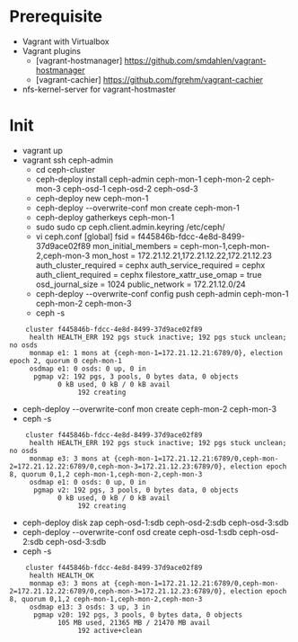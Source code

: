 # Prerequisite

* Vagrant with Virtualbox
* Vagrant plugins
  * [vagrant-hostmanager] https://github.com/smdahlen/vagrant-hostmanager
  * [vagrant-cachier] https://github.com/fgrehm/vagrant-cachier
* nfs-kernel-server for vagrant-hostmaster

# Init

* vagrant up
* vagrant ssh ceph-admin
  * cd ceph-cluster
  * ceph-deploy install ceph-admin ceph-mon-1 ceph-mon-2 ceph-mon-3 ceph-osd-1 ceph-osd-2 ceph-osd-3 
  * ceph-deploy new ceph-mon-1
  * ceph-deploy --overwrite-conf mon create ceph-mon-1
  * ceph-deploy gatherkeys ceph-mon-1
  * sudo sudo cp ceph.client.admin.keyring /etc/ceph/
  * vi ceph.conf
 [global]
 fsid = f445846b-fdcc-4e8d-8499-37d9ace02f89
 mon_initial_members = ceph-mon-1,ceph-mon-2,ceph-mon-3
 mon_host = 172.21.12.21,172.21.12.22,172.21.12.23
 auth_cluster_required = cephx
 auth_service_required = cephx
 auth_client_required = cephx
 filestore_xattr_use_omap = true
 osd_journal_size = 1024
 public_network = 172.21.12.0/24
  * ceph-deploy --overwrite-conf config push ceph-admin ceph-mon-1 ceph-mon-2 ceph-mon-3
  * ceph -s
```
    cluster f445846b-fdcc-4e8d-8499-37d9ace02f89
     health HEALTH_ERR 192 pgs stuck inactive; 192 pgs stuck unclean; no osds
     monmap e1: 1 mons at {ceph-mon-1=172.21.12.21:6789/0}, election epoch 2, quorum 0 ceph-mon-1
     osdmap e1: 0 osds: 0 up, 0 in
      pgmap v2: 192 pgs, 3 pools, 0 bytes data, 0 objects
            0 kB used, 0 kB / 0 kB avail
                 192 creating
```
  * ceph-deploy --overwrite-conf mon create ceph-mon-2 ceph-mon-3
  * ceph -s
```
    cluster f445846b-fdcc-4e8d-8499-37d9ace02f89
     health HEALTH_ERR 192 pgs stuck inactive; 192 pgs stuck unclean; no osds
     monmap e3: 3 mons at {ceph-mon-1=172.21.12.21:6789/0,ceph-mon-2=172.21.12.22:6789/0,ceph-mon-3=172.21.12.23:6789/0}, election epoch 8, quorum 0,1,2 ceph-mon-1,ceph-mon-2,ceph-mon-3
     osdmap e1: 0 osds: 0 up, 0 in
      pgmap v2: 192 pgs, 3 pools, 0 bytes data, 0 objects
            0 kB used, 0 kB / 0 kB avail
                 192 creating
```
  * ceph-deploy  disk zap ceph-osd-1:sdb ceph-osd-2:sdb ceph-osd-3:sdb
  * ceph-deploy  --overwrite-conf osd create ceph-osd-1:sdb ceph-osd-2:sdb ceph-osd-3:sdb
  * ceph -s
```
    cluster f445846b-fdcc-4e8d-8499-37d9ace02f89
     health HEALTH_OK
     monmap e3: 3 mons at {ceph-mon-1=172.21.12.21:6789/0,ceph-mon-2=172.21.12.22:6789/0,ceph-mon-3=172.21.12.23:6789/0}, election epoch 8, quorum 0,1,2 ceph-mon-1,ceph-mon-2,ceph-mon-3
     osdmap e13: 3 osds: 3 up, 3 in
      pgmap v20: 192 pgs, 3 pools, 0 bytes data, 0 objects
            105 MB used, 21365 MB / 21470 MB avail
                 192 active+clean
```
